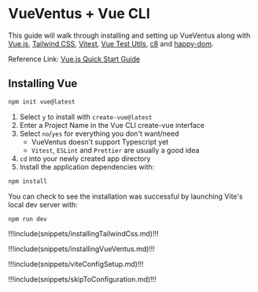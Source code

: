 # VueVentus + Vue CLI

This guide will walk through installing and setting up VueVentus along with [Vue.js](https://vuejs.org/), [Tailwind CSS](https://tailwindcss.com/), [Vitest](https://vitest.dev/), [Vue Test Utils](https://test-utils.vuejs.org/guide/), [c8](https://github.com/bcoe/c8) and [happy-dom](https://github.com/capricorn86/happy-dom).

Reference Link: [Vue.js Quick Start Guide](https://vuejs.org/guide/quick-start.html#with-build-tools)







## Installing Vue

```bash
npm init vue@latest
```

1. Select `y` to install with `create-vue@latest`
1. Enter a Project Name in the Vue CLI create-vue interface
1. Select `no`/`yes` for everything you don't want/need
    - VueVentus doesn't support Typescript yet
    - `Vitest`, `ESLint` and `Prettier` are usually a good idea
1. `cd` into your newly created app directory
1. Install the application dependencies with:


```bash
npm install
```

You can check to see the installation was successful by launching Vite's local dev server with:

```bash
npm run dev
```




!!!include(snippets/installingTailwindCss.md)!!!


!!!include(snippets/installingVueVentus.md)!!!


!!!include(snippets/viteConfigSetup.md)!!!


!!!include(snippets/skipToConfiguration.md)!!!
